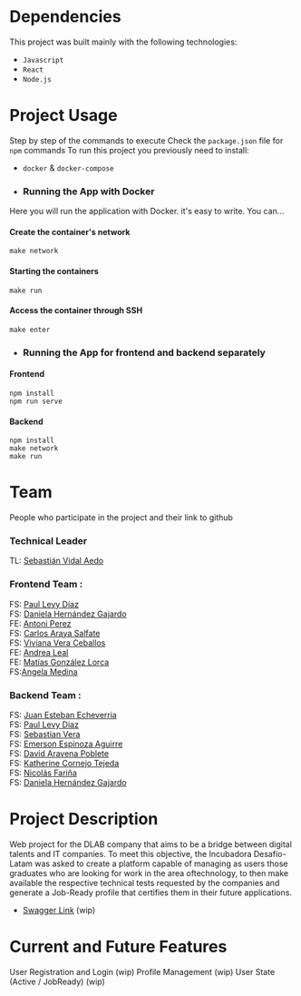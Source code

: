 
# Dependencies
This project was built mainly with the following technologies:
- `Javascript`
- `React` 
- `Node.js`
 
# Project Usage
Step by step of the commands to execute
Check the `package.json` file for `npm` commands
To run this project you previously need to install:
- `docker` & `docker-compose`

- ### Running the App with Docker
Here you will run the application with Docker. it's easy to write. You can...
#### Create the container's network
```
make network
```
#### Starting the containers
```
make run
```
#### Access the container through SSH
```
make enter
```
- ### Running the App for frontend and backend separately
#### Frontend
```
npm install
npm run serve
```
#### Backend
```
npm install
make network
make run
```

# Team
People who participate in the project and their link to github
### Technical Leader
TL: [Sebastián Vidal Aedo](https://github.com/sebavidal10)  

### Frontend Team :  
FS: [Paul Levy Díaz](https://github.com/Strike2-ux)  
FS: [Daniela Hernández Gajardo](https://github.com/DanyBeth-Dev)  
FE: [Antoni Perez](https://github.com/antoniPrz)  
FS: [Carlos Araya Salfate](https://github.com/Charlie2208)  
FS: [Viviana Vera Ceballos](https://github.com/vverac)  
FE: [Andrea Leal](https://github.com/andrelealr)  
FE: [Matías González Lorca](https://github.com/MatiasGonzalezL)  
FS:[Angela Medina](https://github.com/angelamedina)  

### Backend Team :  
FS: [Juan Esteban Echeverria](https://github.com/Juan-Esteban-Echeverria)  
FS: [Paul Levy Diaz](https://github.com/Strike2-ux)  
FS: [Sebastian Vera](https://github.com/Verastian)  
FS: [Emerson Espinoza Aguirre](https://github.com/emersonxinay)  
FS: [David Aravena Poblete](https://github.com/david-aravena)  
FS: [Katherine Cornejo Tejeda](https://github.com/Kathecot)  
FS: [Nicolás Fariña](https://github.com/nico-ras)  
FS: [Daniela Hernández Gajardo](https://github.com/DanyBeth-Dev)


# Project Description
Web project for the DLAB company that aims to be a bridge between digital talents and IT companies.
To meet this objective, the Incubadora Desafio-Latam was asked to create a platform capable of managing as users those graduates who are looking for work in the area of ​​technology, to then make available the respective technical tests requested by the companies and generate a Job-Ready profile that certifies them in their future applications.
- [Swagger Link](proximamente) (wip)


# Current and Future Features
User Registration and Login (wip)
Profile Management (wip)
User State (Active / JobReady) (wip)
